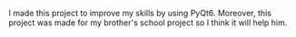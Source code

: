 I made this project to improve my skills by using PyQt6. Moreover, this project was made for my brother's school project so I think it will help him.
